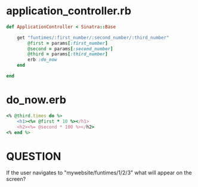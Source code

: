# application_controller.rb

```rb
def ApplicationController < Sinatra::Base

    get "funtimes/:first_number/:second_number/:third_number"
        @first = params[:first_number]
        @second = params[:second_number]
        @third = params[:third_number]
        erb :do_now
    end

end
```

# do_now.erb
```rb 
<% @third.times do %>
    <h1><%= @first * 10 %></h1>
    <h2><%= @second * 100 %></h2>
<% end %>

```

# QUESTION
If the user navigates to "mywebsite/funtimes/1/2/3" what will appear on the screen?

